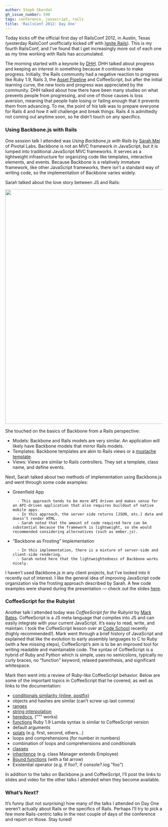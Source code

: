 ```yaml
---
author: Steph Skardal
gh_issue_number: 598
tags: conference, javascript, rails
title: 'RailsConf 2012: Day One'
---
```




Today kicks off the official first day of RailsConf 2012, in Austin, Texas (yesterday RailsConf unofficially kicked off with [Ignite Rails](http://railsconf.austinonrails.org/ignite)). This is my fourth RailsConf, and I’ve found that I get increasingly more out of each one as my time working with Rails has accumulated.

The morning started with a keynote by [DHH](https://en.wikipedia.org/wiki/David_Heinemeier_Hansson). DHH talked about progress and keeping an interest in something because it continues to make progress. Initially, the Rails community had a negative reaction to progress like Ruby 1.9, Rails 3, the [Asset Pipeline](http://guides.rubyonrails.org/asset_pipeline.html) and CoffeeScript, but after the initial learning curve, the new tools and progress was appreciated by the community. DHH talked about how there have been many studies on what prevents people from progressing, and one of those causes is loss aversion, meaning that people hate losing or failing enough that it prevents them from advancing. To me, the point of his talk was to prepare everyone for Rails 4 and how it will challenge and break things. Rails 4 is admittedly not coming out anytime soon, so he didn’t touch on any specifics.

### Using Backbone.js with Rails

One session talk I attended was *Using Backbone.js with Rails* by [Sarah Mei](http://www.sarahmei.com/blog/) of Pivotal Labs. Backbone is not an MVC framework in JavaScript, but it is lumped into traditional JavaScript MVC frameworks. It serves as a lightweight infrastructure for organizing code like templates, interactive elements, and events. Because Backbone is a relatively immature framework, like other JavaScript frameworks, there isn’t a standard way of writing code, so the implementation of Backbone varies widely.

Sarah talked about the love story between JS and Rails:

<img border="0" src="/blog/2012/04/23/railsconf-2012-day-one/image-0.jpeg" width="750"/>

She touched on the basics of Backbone from a Rails perspective:

- Models: Backbone and Rails models are very similar. An application will likely have Backbone models that mirror Rails models.
- Templates: Backbone templates are akin to Rails views or a [mustache template](https://mustache.github.io/).
- Views: Views are similar to Rails controllers. They set a template, class name, and define events.

Next, Sarah talked about two methods of implementation using Backbone.js and went through some code examples:

- Greenfield App

        - This approach tends to be more API driven and makes sense for an API-driven application that also requires buildout of native mobile apps.
        - In this approach, the server side returns [JSON, etc.] data and doesn’t render HTML.
        - Sarah noted that the amount of code required here can be substantial because the framework is lightweight, so she would recommended considering alternatives (such as ember.js).

- “Backbone as Frosting” Implementation

        - In this implementation, there is a mixture of server-side and client-side rendering.
        - Sarah noted here that the lightweightedness of Backbone works nicely.

I haven’t used Backbone.js in any client projects, but I’ve looked into it recently out of interest. I like the general idea of improving JavaScript code organization via the frosting approach described by Sarah. A few code examples were shared during the presentation — check out the slides [here](https://speakerdeck.com/sarahmei/using-backbone-dot-js-with-rails).

### CoffeeScript for the Rubyist

 

Another talk I attended today was *CoffeeScript for the Rubyist* by [Mark Bates](http://metabates.com/). CoffeeScript is a JS meta language
that compiles into JS and can easily integrate with your current JavaScript. It’s easy to read, write, and maintain.
I took the CoffeeScript lesson over at [Code School](https://www.codeschool.com/) recently (highly recommended!). Mark went through a brief history of JavaScript and explained that like
the evolution to early assembly languages to C to Ruby (with a few missing steps), CoffeeScript’s aim is to
be an improved tool for writing readable and maintainable code. The syntax of CoffeeScript is 
a hybrid of Ruby and Python which is simple, uses no semicolons, typically no curly braces, no “function”
keyword, relaxed parenthesis, and significant whitespace.

Mark then went into a review of Ruby-like CoffeeScript behavior. Below are some of the important topics in CoffeeScript that he covered, as well as links to the documentation:

- [conditionals similarity (inline, postfix)](https://coffeescript.org/#conditionals)
- objects and hashes are similar (can’t screw up last comma)
- [ranges](https://coffeescript.org/#slices)
- [string interpolation](https://coffeescript.org/#strings)
- [heredocs](https://coffeescript.org/#strings), (""" works)
- [functions](https://coffeescript.org/#literals) Ruby 1.9 Lamda syntax is similar to CoffeeScript version
- default arguments
- [splats](https://coffeescript.org/#splats) (e.g. first, second, others...)
- loops and comprehensions (for number in numbers)
- combination of loops and comprehensions and conditionals
- [classes](https://coffeescript.org/#classes)
- [inheritence](https://coffeescript.org/#classes) (e.g. class Manager extends Employee)
- [Bound functions](https://coffeescript.org/#fat_arrow) (with a fat arrow)
- Existential operator (e.g. if foo?, if console?.log "foo")

In addition to the talks on Backbone.js and CoffeeScript, I’ll post the links to slides and video for the other talks I attended when they become available.

### What’s Next?

It’s funny (but not surprising) how many of the talks I attended on Day One weren’t actually about Rails or the specifics of Rails. Perhaps I’ll try to pick a few more Rails-centric talks in the next couple of days of the conference and report on those. Stay tuned!


